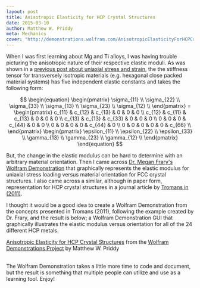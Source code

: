 ```yaml
---
layout: post
title: Anisotropic Elasticity for HCP Crystal Structures
date: 2015-03-10
author: Matthew W. Priddy
meta: Mechanics 
cover: "http://demonstrations.wolfram.com/AnisotropicElasticityForHCPCrystalStructures/HTMLImages/index.en/popup_1.jpg"
---
```


When I was first learning about Mg and Ti alloys, I was having trouble picturing the anisotropic nature of their respective elastic moduli.  As was shown in a [previous post about uniaxial stress and strain](http://mwpriddy.github.io/blog/2015/03/04/UniStressStrain/), the the stiffness tensor for transversely isotropic materials (e.g. hexagonal close packed material systems) has five independent elastic constants and takes the following form:

$$
\begin{equation}
\begin{pmatrix}
\sigma_{11} \\ \sigma_{22} \\ \sigma_{33} \\ \sigma_{13} \\ \sigma_{23} \\ \sigma_{12} \\ 
\end{pmatrix} = 
\begin{pmatrix}
  c_{11} & c_{12} & c_{13} & 0 & 0 & 0 \\
  c_{12} & c_{11} & c_{13} & 0 & 0 & 0 \\
  c_{13} & c_{13} & c_{33} & 0 & 0 & 0 \\
  0 & 0 & 0 & c_{44} & 0 & 0 \\
  0 & 0 & 0 & 0 & c_{44} & 0 \\
  0 & 0 & 0 & 0 & 0 & c_{66} \\
\end{pmatrix}
\begin{pmatrix}
\epsilon_{11} \\ \epsilon_{22} \\ \epsilon_{33} \\ \gamma_{13} \\ \gamma_{23} \\ \gamma_{12} \\ 
\end{pmatrix}
\end{equation}
$$

But, the change in the elastic modulus can be hard to determine with an arbitrary material orientation.  Then I came across [Dr. Megan Frary's Wolfram Demonstration](http://demonstrations.wolfram.com/AnisotropicElasticity/) that graphically represents the elastic modulus for uniaxial stress loading versus material orientation for FCC crystal structures.  I also came across a similar, although in paper form, representation for HCP crystal structures in a journal article by [Tromans in (2011)](http://www.arpapress.com/volumes/vol6issue4/ijrras_6_4_14.pdf).

I thought it would be a good idea to create a Wolfram Demonstration from the concepts presented in Tromans (2011), following the example created by Dr. Frary, and the result is below; a Wolfram Demonstration GUI that graphically illustrates the elastic modulus versus orientation for all of the 24 different HCP metals.

<script type='text/javascript' src='http://demonstrations.wolfram.com/javascript/embed.js' ></script>
<script type='text/javascript'>var demoObj = new DEMOEMBED(); demoObj.run('AnisotropicElasticityForHCPCrystalStructures', '', '439', '628');</script>
<div id='DEMO_AnisotropicElasticityForHCPCrystalStructures'>
  <a class='demonstrationHyperlink' href='http://demonstrations.wolfram.com/AnisotropicElasticityForHCPCrystalStructures/' target='_blank'>Anisotropic Elasticity for HCP Crystal Structures</a> from the <a class='demonstrationHyperlink' href='http://demonstrations.wolfram.com/' target='_blank'>Wolfram Demonstrations Project</a> by Matthew W. Priddy
</div><br />

The Wolfram Demonstration takes a little more time to code and document, but the result is something that multiple people can utilize and use as a learning tool.  Enjoy! 
